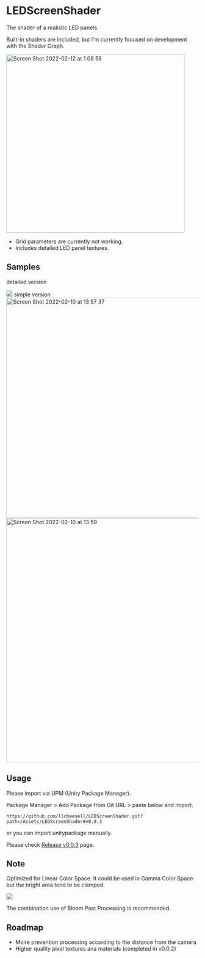 # LEDScreenShader

The shader of a realistic LED panels.

Built-in shaders are included, but I'm currently focused on development with the Shader Graph.

<img width="467" alt="Screen Shot 2022-02-12 at 1 08 58" src="https://user-images.githubusercontent.com/113725/153626690-deef6682-13d5-4086-8b39-dec24587deeb.png">

* Grid parameters are currently not working.
* Includes detailed LED panel textures.


## Samples
detailed version

<img src="https://github.com/llcheesell/LEDScreenShader/blob/main/Docs/de99bb559a84878e447cbc1e7014cee4.gif">
simple version

<img width="577" alt="Screen Shot 2022-02-10 at 13 57 37" src="https://user-images.githubusercontent.com/113725/153345784-378ab0e4-3e55-4e2c-8149-d437d9c11def.png">
<img width="640" alt="Screen Shot 2022-02-10 at 13 59" src="https://user-images.githubusercontent.com/113725/153346605-d261c567-1d2c-4da7-9944-623f21abde96.png">

## Usage
Please import via UPM (Unity Package Manager).

Package Manager > Add Package from Git URL > paste below and import.
```
https://github.com/llcheesell/LEDScreenShader.git?path=/Assets/LEDScreenShader#v0.0.3
```

or you can import unitypackage manually.

Please check [Release v0.0.3](https://github.com/llcheesell/LEDScreenShader/releases/tag/v0.0.3) page.

## Note
Optimized for Linear Color Space. It could be used in Gamma Color Space but the bright area tend to be clamped.

<img src="https://github.com/llcheesell/LEDScreenShader/blob/main/Docs/linear.png">

The combination use of Bloom Post Processing is recommended.

## Roadmap
* Moire prevention processing according to the distance from the camera
* Higher quality pixel textures ana materials (completed in v0.0.2)
